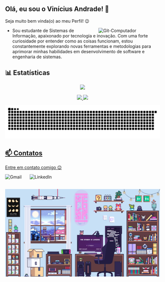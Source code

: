 ## Olá, eu sou o Vinícius Andrade! 👋
Seja muito bem vinda(o) ao meu Perfil! 😉

<div>
  <img align="right" alt="Git-Computador" width="200px" src="https://media.giphy.com/media/juua9i2c2fA0AIp2iq/giphy.gif"/>
</div>

- Sou estudante de Sistemas de Informação, apaixonado por tecnologia e inovação. Com uma forte curiosidade por entender como as coisas funcionam, estou constantemente explorando novas ferramentas e metodologias para aprimorar minhas habilidades em desenvolvimento de software e engenharia de sistemas.

## 📊 Estatísticas

<div align="center">
  <a href="https://github.com/ViniciusAndradeCosta">
    <p align="center"> <img height="180em" src="http://github-readme-streak-stats.herokuapp.com?user=ViniciusAndradeCosta&theme=material-palenight&hide_border=true&date_format=j%20M%5B%20Y%5D&stroke=DBDADA&background=193549&ring=C577C2&fire=75EEB2&currStreakNum=75EEB2&sideNums=75EEB2&currStreakLabel=C577C2&sideLabels=C577C2&dates=75EEB2&border=DBDADA"/></p>
    
  <img height="150em" src="https://github-readme-stats.vercel.app/api?username=ViniciusAndradeCosta&show_icons=true&theme=cobalt&include_all_commits=true&count_private=true"/>
  <img height="150em" src="https://github-readme-stats.vercel.app/api/top-langs/?username=ViniciusAndradeCosta&layout=compact&langs_count=16&theme=cobalt"/>
</div>

![Snake animation](https://github.com/AnaProgramando/AnaProgramando/blob/output/github-contribution-grid-snake.svg)
    
## 📫 Contatos

Entre em contato comigo 😉
  
[<img align="left" alt="Gmail" width="80px" src="https://img.shields.io/badge/Gmail-D14836?style=for-the-badge&logo=gmail&logoColor=white"/>](mailto:anabe.viniciusac.pro@gmail.com)
[<img align="left" alt="LinkedIn" width="100px" src="https://img.shields.io/badge/LinkedIn-0077B5?style=for-the-badge&logo=linkedin&logoColor=white"/>](https://www.linkedin.com/in/vinicius-andrade-4a4b33250/)

<br><br>
 
 <div>
  <img align="center" alt="Pixel-Art" width="1000px" src="https://github.com/AnaProgramando/AnaProgramando/blob/ea3ccd628d71db5931630ff24b139b0d4ec88cc9/pixel_art.gif"/>
</div>

